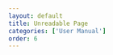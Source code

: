 ```yaml
---
layout: default
title: Unreadable Page
categories: ['User Manual']
order: 6
---
```


<!-- TODO: What's the difference between this and File System Error? -->
